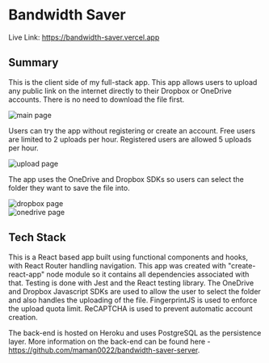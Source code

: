 # Bandwidth Saver
Live Link: https://bandwidth-saver.vercel.app  
  
## Summary  
This is the client side of my full-stack app. This app allows users to upload any public link on the internet directly to their Dropbox or OneDrive accounts. There is no need to download the file first.  

![main page](https://i.ibb.co/qBvBSyZ/main.png)  
  
Users can try the app without registering or create an account. Free users are limited to 2 uploads per hour. Registered users are allowed 5 uploads per hour.  

![upload page](https://i.ibb.co/5s9C2DL/upload.png)  
  
The app uses the OneDrive and Dropbox SDKs so users can select the folder they want to save the file into. 
  
![dropbox page](https://i.ibb.co/FBqrm5k/db.png)  
![onedrive page](https://i.ibb.co/L9HSsy0/od.png)  
  
## Tech Stack  
This is a React based app built using functional components and hooks, with React Router handling navigation. This app was created with "create-react-app" node module so it contains all dependencies associated with that. Testing is done with Jest and the React testing library. The OneDrive and Dropbox Javascript SDKs are used to allow the user to select the folder and also handles the uploading of the file. FingerprintJS is used to enforce the upload quota limit. ReCAPTCHA is used to prevent automatic account creation.   

The back-end is hosted on Heroku and uses PostgreSQL as the persistence layer. More information on the back-end can be found here - https://github.com/maman0022/bandwidth-saver-server.